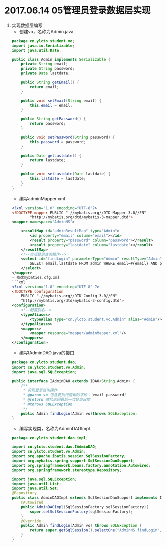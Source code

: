# 2017.06.14 05管理员登录数据层实现
1. 实现数据层编写
	- 创建vo，名称为Admin.java  
	```java
	package cn.ylcto.student.vo;
	import java.io.Serializable;
	import java.util.Date;
	
	public class Admin implements Serializable {
	    private String email;
	    private String password;
	    private Date lastdate;
	
	    public String getEmail() {
	        return email;
	    }
	
	    public void setEmail(String email) {
	        this.email = email;
	    }
	
	    public String getPassword() {
	        return password;
	    }
	
	    public void setPassword(String password) {
	        this.password = password;
	    }
	
	    public Date getLastdate() {
	        return lastdate;
	    }
	
	    public void setLastdate(Date lastdate) {
	        this.lastdate = lastdate;
	    }
	}
	```
	- 编写adminMapper.xml  
	```xml
	<?xml version="1.0" encoding="UTF-8"?>
	<!DOCTYPE mapper PUBLIC "-//mybatis.org//DTD Mapper 3.0//EN"
	        "http://mybatis.org/dtd/mybatis-3-mapper.dtd">
	<mapper namespace="AdminNS">
	
	    <resultMap id="adminResultMap" type="Admin">
	        <id property="email" column="email"></id>
	        <result property="password" column="password"></result>
	        <result property="lastdate" column="lastdate"></result>
	    </resultMap>
	    <!--实现登录查询操作-->
	    <select id="findLogin" parameterType="Admin" resultType="Admin">
	        SELECT email,lastdate FROM admin WHERE email=#{email} AND password=#{password}
	    </select>
	</mapper>
	- 修改mybaties.cfg.xml  
	```xml
	<?xml version="1.0" encoding="UTF-8" ?>
	<!DOCTYPE configuration   
	    PUBLIC "-//mybatis.org//DTD Config 3.0//EN"   
	    "http://mybatis.org/dtd/mybatis-3-config.dtd">
	<configuration>
	    <!--配置别名-->
		<typeAliases>
	        <typeAlias type="cn.ylcto.student.vo.Admin" alias="Admin"/>
	    </typeAliases>
	    <mappers>
	        <mapper resource="mapper/adminMapper.xml"/>
	    </mappers>
	</configuration>
	```
	- 编写IAdminDAO.java的接口
	```java
	package cn.ylcto.student.dao;
	import cn.ylcto.student.vo.Admin;
	import java.sql.SQLException;
	
	public interface IAdminDAO extends IDAO<String,Admin> {
	    /**
	     * 实现登录查询操作
	     * @param vo 包含要执行查询的字段：（email password）
	     * @return 成功返回最后一次登录日期
	     * @throws SQLException
	     */
	    public Admin findLogin(Admin vo)throws SQLException;
	}
	```
	- 编写实现类，名称为AdminDAOImpl  
	```java
	package cn.ylcto.student.dao.impl;
	
	import cn.ylcto.student.dao.IAdminDAO;
	import cn.ylcto.student.vo.Admin;
	import org.apache.ibatis.session.SqlSessionFactory;
	import org.mybatis.spring.support.SqlSessionDaoSupport;
	import org.springframework.beans.factory.annotation.Autowired;
	import org.springframework.stereotype.Repository;
	
	import java.sql.SQLException;
	import java.util.List;
	import java.util.Set;
	@Repository
	public class AdminDAOImpl extends SqlSessionDaoSupport implements IAdminDAO {
	    @Autowired
	    public AdminDAOImpl(SqlSessionFactory sqlSessionFactory){
	        super.setSqlSessionFactory(sqlSessionFactory);
	    }
	    @Override
	    public Admin findLogin(Admin vo) throws SQLException {
	        return super.getSqlSession().selectOne("AdminNS.findLogin",vo);
	    }
	}
	```